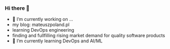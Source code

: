 ### Hi there 👋


- 🔭 I’m currently working on ...
 - my blog: mateuszpoland.pl
 - learning DevOps engineering
 - finding and fullfilling rising market demand for quality software products
- 🌱 I’m currently learning DevOps and AI/ML

<!--
**mateuszpoland/mateuszpoland** is a ✨ _special_ ✨ repository because its `README.md` (this file) appears on your GitHub profile.

Here are some ideas to get you started:
- 🔭 I’m currently working on ...
Making my profile super rad!
- 🌱 I’m currently learning ...
- 👯 I’m looking to collaborate on ...
- 🤔 I’m looking for help with ...
- 💬 Ask me about ...
- 📫 How to reach me: ...
- 😄 Pronouns: ...
- ⚡ Fun fact: ...
-->
